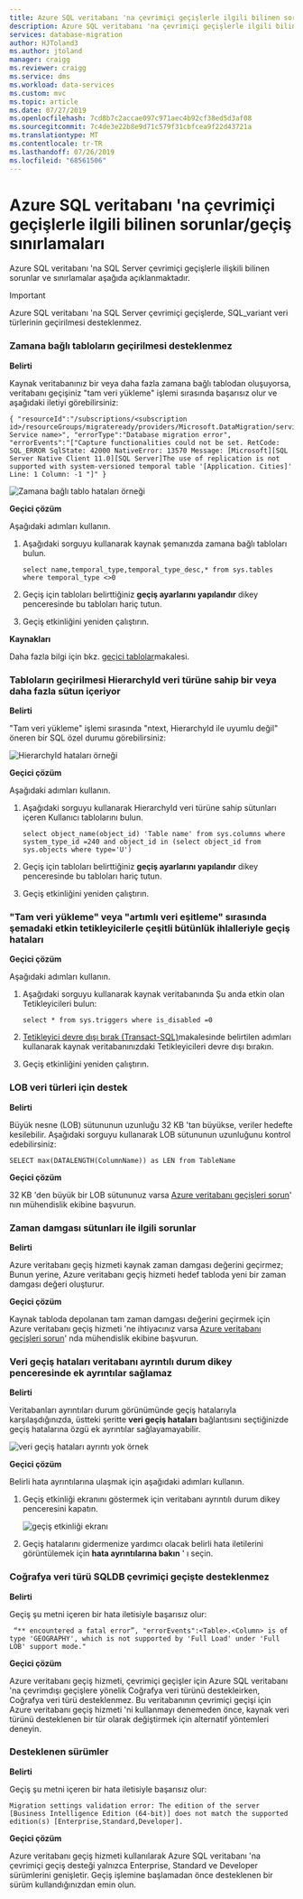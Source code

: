 ```yaml
---
title: Azure SQL veritabanı 'na çevrimiçi geçişlerle ilgili bilinen sorunlar/geçiş sınırlamaları hakkında makale | Microsoft Docs
description: Azure SQL veritabanı 'na çevrimiçi geçişlerle ilgili bilinen sorunlar/geçiş sınırlamaları hakkında bilgi edinin.
services: database-migration
author: HJToland3
ms.author: jtoland
manager: craigg
ms.reviewer: craigg
ms.service: dms
ms.workload: data-services
ms.custom: mvc
ms.topic: article
ms.date: 07/27/2019
ms.openlocfilehash: 7cd8b7c2accae097c971aec4b92cf38ed5d3af08
ms.sourcegitcommit: 7c4de3e22b8e9d71c579f31cbfcea9f22d43721a
ms.translationtype: MT
ms.contentlocale: tr-TR
ms.lasthandoff: 07/26/2019
ms.locfileid: "68561506"
---
```

# <a name="known-issuesmigration-limitations-with-online-migrations-to-azure-sql-database"></a>Azure SQL veritabanı 'na çevrimiçi geçişlerle ilgili bilinen sorunlar/geçiş sınırlamaları

Azure SQL veritabanı 'na SQL Server çevrimiçi geçişlerle ilişkili bilinen sorunlar ve sınırlamalar aşağıda açıklanmaktadır.

> [!IMPORTANT]
> Azure SQL veritabanı 'na SQL Server çevrimiçi geçişlerde, SQL_variant veri türlerinin geçirilmesi desteklenmez.

### <a name="migration-of-temporal-tables-not-supported"></a>Zamana bağlı tabloların geçirilmesi desteklenmez

**Belirti**

Kaynak veritabanınız bir veya daha fazla zamana bağlı tablodan oluşuyorsa, veritabanı geçişiniz "tam veri yükleme" işlemi sırasında başarısız olur ve aşağıdaki iletiyi görebilirsiniz:

```
{ "resourceId":"/subscriptions/<subscription id>/resourceGroups/migrateready/providers/Microsoft.DataMigration/services/<DMS Service name>", "errorType":"Database migration error", "errorEvents":"["Capture functionalities could not be set. RetCode: SQL_ERROR SqlState: 42000 NativeError: 13570 Message: [Microsoft][SQL Server Native Client 11.0][SQL Server]The use of replication is not supported with system-versioned temporal table '[Application. Cities]' Line: 1 Column: -1 "]" }
```

 ![Zamana bağlı tablo hataları örneği](media/known-issues-azure-sql-online/dms-temporal-tables-errors.png)

**Geçici çözüm**

Aşağıdaki adımları kullanın.

1. Aşağıdaki sorguyu kullanarak kaynak şemanızda zamana bağlı tabloları bulun.

     ``` 
     select name,temporal_type,temporal_type_desc,* from sys.tables where temporal_type <>0
     ```

2. Geçiş için tabloları belirttiğiniz **geçiş ayarlarını yapılandır** dikey penceresinde bu tabloları hariç tutun.

3. Geçiş etkinliğini yeniden çalıştırın.

**Kaynakları**

Daha fazla bilgi için bkz. [geçici tablolar](https://docs.microsoft.com/sql/relational-databases/tables/temporal-tables?view=sql-server-2017)makalesi.

### <a name="migration-of-tables-includes-one-or-more-columns-with-the-hierarchyid-data-type"></a>Tabloların geçirilmesi HierarchyId veri türüne sahip bir veya daha fazla sütun içeriyor

**Belirti**

"Tam veri yükleme" işlemi sırasında "ntext, HierarchyId ile uyumlu değil" öneren bir SQL özel durumu görebilirsiniz:

![HierarchyId hataları örneği](media/known-issues-azure-sql-online/dms-hierarchyid-errors.png)

**Geçici çözüm**

Aşağıdaki adımları kullanın.

1. Aşağıdaki sorguyu kullanarak HierarchyId veri türüne sahip sütunları içeren Kullanıcı tablolarını bulun.

      ``` 
      select object_name(object_id) 'Table name' from sys.columns where system_type_id =240 and object_id in (select object_id from sys.objects where type='U')
      ```

2. Geçiş için tabloları belirttiğiniz **geçiş ayarlarını yapılandır** dikey penceresinde bu tabloları hariç tutun.

3. Geçiş etkinliğini yeniden çalıştırın.

### <a name="migration-failures-with-various-integrity-violations-with-active-triggers-in-the-schema-during-full-data-load-or-incremental-data-sync"></a>"Tam veri yükleme" veya "artımlı veri eşitleme" sırasında şemadaki etkin tetikleyicilerle çeşitli bütünlük ihlalleriyle geçiş hataları

**Geçici çözüm**

Aşağıdaki adımları kullanın.

1. Aşağıdaki sorguyu kullanarak kaynak veritabanında Şu anda etkin olan Tetikleyicileri bulun:

     ```
     select * from sys.triggers where is_disabled =0
     ```

2. [Tetikleyici devre dışı bırak (Transact-SQL)](https://docs.microsoft.com/sql/t-sql/statements/disable-trigger-transact-sql?view=sql-server-2017)makalesinde belirtilen adımları kullanarak kaynak veritabanınızdaki Tetikleyicileri devre dışı bırakın.

3. Geçiş etkinliğini yeniden çalıştırın.

### <a name="support-for-lob-data-types"></a>LOB veri türleri için destek

**Belirti**

Büyük nesne (LOB) sütununun uzunluğu 32 KB 'tan büyükse, veriler hedefte kesilebilir. Aşağıdaki sorguyu kullanarak LOB sütununun uzunluğunu kontrol edebilirsiniz:

``` 
SELECT max(DATALENGTH(ColumnName)) as LEN from TableName
```

**Geçici çözüm**

32 KB 'den büyük bir LOB sütununuz varsa [Azure veritabanı geçişleri sorun](mailto:AskAzureDatabaseMigrations@service.microsoft.com)' nın mühendislik ekibine başvurun.

### <a name="issues-with-timestamp-columns"></a>Zaman damgası sütunları ile ilgili sorunlar

**Belirti**

Azure veritabanı geçiş hizmeti kaynak zaman damgası değerini geçirmez; Bunun yerine, Azure veritabanı geçiş hizmeti hedef tabloda yeni bir zaman damgası değeri oluşturur.

**Geçici çözüm**

Kaynak tabloda depolanan tam zaman damgası değerini geçirmek için Azure veritabanı geçiş hizmeti 'ne ihtiyacınız varsa [Azure veritabanı geçişleri sorun](mailto:AskAzureDatabaseMigrations@service.microsoft.com)' nda mühendislik ekibine başvurun.

### <a name="data-migration-errors-dont-provide-additional-details-on-the-database-detailed-status-blade"></a>Veri geçiş hataları veritabanı ayrıntılı durum dikey penceresinde ek ayrıntılar sağlamaz

**Belirti**

Veritabanları ayrıntıları durum görünümünde geçiş hatalarıyla karşılaşdığınızda, üstteki şeritte **veri geçiş hataları** bağlantısını seçtiğinizde geçiş hatalarına özgü ek ayrıntılar sağlayamayabilir.

![veri geçiş hataları ayrıntı yok örnek](media/known-issues-azure-sql-online/dms-data-migration-errors-no-details.png)

**Geçici çözüm**

Belirli hata ayrıntılarına ulaşmak için aşağıdaki adımları kullanın.

1. Geçiş etkinliği ekranını göstermek için veritabanı ayrıntılı durum dikey penceresini kapatın.

     ![geçiş etkinliği ekranı](media/known-issues-azure-sql-online/dms-migration-activity-screen.png)

2. Geçiş hatalarını gidermenize yardımcı olacak belirli hata iletilerini görüntülemek için **hata ayrıntılarına bakın** ' ı seçin.

### <a name="geography-datatype-not-supported-in-sqldb-online-migration"></a>Coğrafya veri türü SQLDB çevrimiçi geçişte desteklenmez

**Belirti**

Geçiş şu metni içeren bir hata iletisiyle başarısız olur:

     “** encountered a fatal error”, "errorEvents":<Table>.<Column> is of type 'GEOGRAPHY', which is not supported by 'Full Load' under 'Full LOB' support mode."

**Geçici çözüm**

Azure veritabanı geçiş hizmeti, çevrimiçi geçişler için Azure SQL veritabanı 'na çevrimdışı geçişlere yönelik Coğrafya veri türünü destekleirken, Coğrafya veri türü desteklenmez. Bu veritabanının çevrimiçi geçişi için Azure veritabanı geçiş hizmeti 'ni kullanmayı denemeden önce, kaynak veri türünü desteklenen bir tür olarak değiştirmek için alternatif yöntemleri deneyin.

### <a name="supported-editions"></a>Desteklenen sürümler

**Belirti**

Geçiş şu metni içeren bir hata iletisiyle başarısız olur:

    Migration settings validation error: The edition of the server [Business Intelligence Edition (64-bit)] does not match the supported edition(s) [Enterprise,Standard,Developer].

**Geçici çözüm**

Azure veritabanı geçiş hizmeti kullanılarak Azure SQL veritabanı 'na çevrimiçi geçiş desteği yalnızca Enterprise, Standard ve Developer sürümlerini genişletir. Geçiş işlemine başlamadan önce desteklenen bir sürüm kullandığınızdan emin olun.
